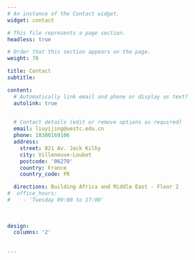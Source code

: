 ```yaml
---
# An instance of the Contact widget.
widget: contact

# This file represents a page section.
headless: true

# Order that this section appears on the page.
weight: 70

title: Contact
subtitle:

content:
  # Automatically link email and phone or display as text?
  autolink: true

 
  # Contact details (edit or remove options as required)
  email: liuyijing@uestc.edu.cn
  phone: 18380169106
  address:
    street: 821 Av. Jack Kilby
    city: Villeneuve-Loubet
    postcode: '06270'
    country: France
    country_code: FR

  directions: Building Africa and Middle East - Floor 2
#  office_hours:
#    - 'Tuesday 09:00 to 17:00'
 
 
 
design:
  columns: '2'
  
  
---
```


